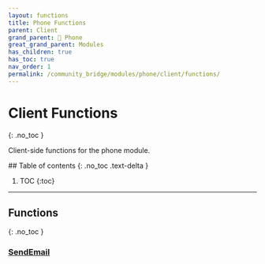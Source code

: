 ```yaml
---
layout: functions
title: Phone Functions
parent: Client
grand_parent: 📱 Phone
great_grand_parent: Modules
has_children: true
has_toc: true
nav_order: 1
permalink: /community_bridge/modules/phone/client/functions/
---
```


# Client Functions
{: .no_toc }

Client-side functions for the phone module.

<div class="toc-container">## Table of contents
{: .no_toc .text-delta }

1. TOC
{:toc}</div>

---
## Functions
{: .no_toc }


### [SendEmail](SendEmail)



